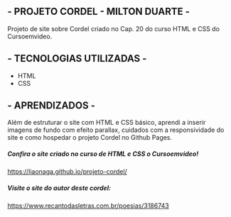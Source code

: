 ## - PROJETO CORDEL - MILTON DUARTE - 

Projeto de site sobre Cordel criado no Cap. 20 do curso HTML e CSS do Cursoemvideo.

## - TECNOLOGIAS UTILIZADAS - 

-   HTML
-   CSS

## - APRENDIZADOS - 
Além de estruturar o site com HTML e CSS básico, 
aprendi a inserir imagens de fundo com efeito parallax,
cuidados com a responsividade do site
e como hospedar o projeto Cordel no Github Pages.





##### Confira o site criado no curso de HTML e CSS o Cursoemvideo!
https://liaonaga.github.io/projeto-cordel/



##### Visite o site do autor deste cordel: 
https://www.recantodasletras.com.br/poesias/3186743
